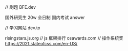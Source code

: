 // 刷题
BFE.dev

国外研究生 20w 全日制
国内考试 answer

// 学习网站
dev.to

risingstars.js.org // js 框架排行
osawards.com // 操作系统奖
https://2021.stateofcss.com/en-US/
